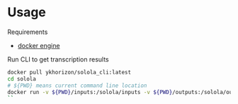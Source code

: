 # Usage

Requirements
- [docker engine](https://docs.docker.com/engine/install/)


Run CLI to get transcription results
```bash
docker pull ykhorizon/solola_cli:latest
cd solola
# ${PWD} means current command line location
docker run -v ${PWD}/inputs:/solola/inputs -v ${PWD}/outputs:/solola/outputs solola_cli:latest -o /solola/outputs/old_licks "inputs/old_licks/*.wav
``





